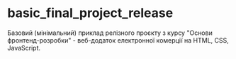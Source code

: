 # basic_final_project_release
Базовий (мінімальний) приклад релізного проєкту з курсу "Основи фронтенд-розробки" - веб-додаток електронної комерції на HTML, CSS, JavaScript.
